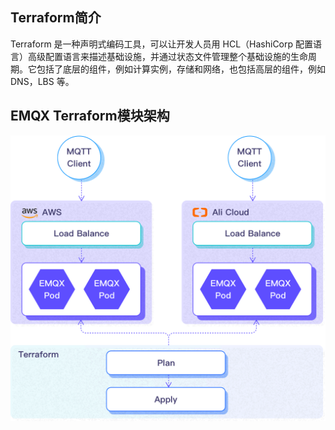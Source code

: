 ## Terraform简介

Terraform 是一种声明式编码工具，可以让开发人员用 HCL（HashiCorp 配置语言）高级配置语言来描述基础设施，并通过状态文件管理整个基础设施的生命周期。它包括了底层的组件，例如计算实例，存储和网络，也包括高层的组件，例如 DNS，LBS 等。

## EMQX Terraform模块架构
![](./introduction/assets/architecture.png)